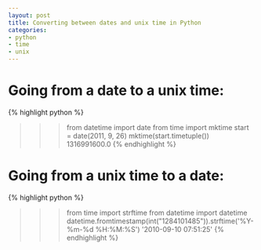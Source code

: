 ```yaml
---
layout: post
title: Converting between dates and unix time in Python
categories:
- python
- time 
- unix
---
```


# Going from a date to a unix time:

{% highlight python %}
>>> from datetime import date
>>> from time import mktime
>>> start = date(2011, 9, 26)
>>> mktime(start.timetuple())
1316991600.0
{% endhighlight %}

# Going from a unix time to a date:

{% highlight python %}
>>> from time import strftime
>>> from datetime import datetime
>>> datetime.fromtimestamp(int("1284101485")).strftime('%Y-%m-%d %H:%M:%S')
'2010-09-10 07:51:25'
{% endhighlight %}


